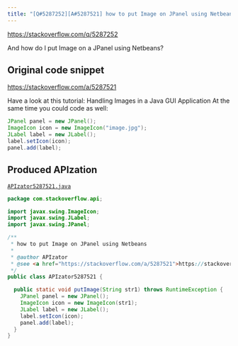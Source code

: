 ```yaml
---
title: "[Q#5287252][A#5287521] how to put Image on JPanel using Netbeans"
---
```


https://stackoverflow.com/q/5287252

And how do I put Image on a JPanel using Netbeans?



## Original code snippet

https://stackoverflow.com/a/5287521

Have a look at this tutorial: Handling Images in a Java GUI Application
At the same time you could code as well:

```java
JPanel panel = new JPanel(); 
ImageIcon icon = new ImageIcon("image.jpg"); 
JLabel label = new JLabel(); 
label.setIcon(icon); 
panel.add(label);
```

## Produced APIzation

[`APIzator5287521.java`](/data/search/java/APIzator5287521.java)

```java
package com.stackoverflow.api;

import javax.swing.ImageIcon;
import javax.swing.JLabel;
import javax.swing.JPanel;

/**
 * how to put Image on JPanel using Netbeans
 *
 * @author APIzator
 * @see <a href="https://stackoverflow.com/a/5287521">https://stackoverflow.com/a/5287521</a>
 */
public class APIzator5287521 {

  public static void putImage(String str1) throws RuntimeException {
    JPanel panel = new JPanel();
    ImageIcon icon = new ImageIcon(str1);
    JLabel label = new JLabel();
    label.setIcon(icon);
    panel.add(label);
  }
}
```